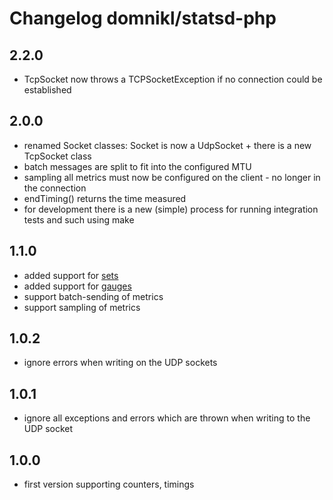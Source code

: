# Changelog domnikl/statsd-php

## 2.2.0

* TcpSocket now throws a TCPSocketException if no connection could be established

## 2.0.0

* renamed Socket classes: Socket is now a UdpSocket + there is a new TcpSocket class
* batch messages are split to fit into the configured MTU
* sampling all metrics must now be configured on the client - no longer in the connection
* endTiming() returns the time measured
* for development there is a new (simple) process for running integration tests and such using make

## 1.1.0

* added support for [sets](https://github.com/etsy/statsd/blob/master/docs/metric_types.md#sets)
* added support for [gauges](https://github.com/etsy/statsd/blob/master/docs/metric_types.md#gauges)
* support batch-sending of metrics
* support sampling of metrics

## 1.0.2

* ignore errors when writing on the UDP sockets

## 1.0.1

* ignore all exceptions and errors which are thrown when writing to the UDP socket

## 1.0.0

* first version supporting counters, timings
